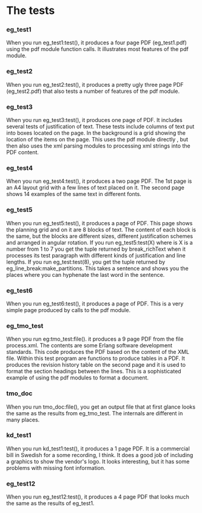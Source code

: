 The tests 
=========
### eg_test1

When you run eg_test1:test(), it  produces a four page PDF (eg_test1.pdf) using the pdf module function calls. It illustrates most features of the pdf module.

### eg_test2

When you run eg_test2:test(), it produces a pretty ugly three page PDF (eg_test2.pdf) that also tests a number of features of the pdf module.

### eg_test3

When you run eg_test3:test(), it produces one page of PDF. It includes several tests of justification of text. These tests include columns of text put into boxes located on the page. In the background is a grid showing the location of the items on the page. This uses the pdf module directly , but then also uses the xml parsing modules to processing xml strings into the PDF content.

### eg_test4

When you run eg_test4:test(), it produces a two page PDF. The 1st page is an A4 layout grid with a few lines of text placed on it. The second page shows 14 examples of the same text in different fonts.

### eg_test5

When you run eg_test5:test(), it produces a page of PDF. This page shows the planning grid and on it are 8 blocks of text. The content of each block is the same, but the blocks are different sizes, different justification schemes and arranged in angular rotation.
If you run eg_test5:test(X) where is X is a number from 1 to 7 you get the tuple returned by break_richText when it processes its test paragraph with different kinds of justification and line lengths. If you run eg_test:test(8), you get the tuple returned by eg_line_break:make_partitions. This takes a sentence and shows you the places where you can hyphenate the last word in the sentence.

### eg_test6

When you run eg_test6:test(), it produces a page of PDF. This is a very simple page produced by calls to the pdf module.

### eg_tmo_test

When you run eg:tmo_test:file(). it produces a 9 page PDF from the file process.xml. The contents are some Erlang software development standards. This code produces the PDF based on the content of the XML file. Within this test program are functions to produce tables in a PDF. It produces the revision history table on the second page and it is used to format the section headings between the lines. This is a sophisticated example of using the pdf modules to format a document.
 
### tmo_doc

When you run tmo_doc:file(), you get an output file that at first glance looks the same as the results from eg_tmo_test. The internals are different in many places. 

### kd_test1

When you run kd_test1:test(), it produces a 1 page PDF. It is a commercial bill in Swedish for a some recording, I think. It does a good job of including a graphics to show the vendor's logo. It looks interesting, but it has some problems with missing font information.

### eg_test12

When you run eg_test12:test(), it produces a 4 page PDF that looks much the same as the results of eg_test1.

